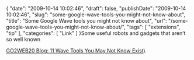 {
    "date": "2009-10-14 10:02:46",
    "draft": false,
    "publishDate": "2009-10-14 10:02:46",
    "slug": "some-google-wave-tools-you-might-not-know-about",
    "title": "Some Google Wave tools you might not know about",
    "url": "\/some-google-wave-tools-you-might-not-know-about\/",
    "tags": [
        "extensions",
        "tip"
    ],
    "categories": [
        "Link"
    ]
}Some useful robots and gadgets that aren’t so well known

[GO2WEB20 Blog: 11 Wave Tools You May Not Know
Exist](http://blog.go2web20.net/2009/10/11-wave-tools-you-may-not-know-exist.html)\
